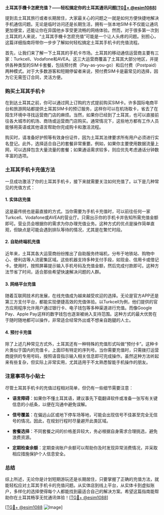 **土耳其手機卡怎麽充值？——轻松搞定你的土耳其通讯问题[[TG💪+ @esim1088](https://t.me/s/esim1088)]**

提到去土耳其旅行或者长期居住，大家最关心的问题之一就是如何方便快捷地解决手机通信问题。无论是临时访问还是长期生活，拥有一张本地SIM卡不仅能让通讯更加便宜，还能让你在异国他乡享受更流畅的网络体验。然而，对于很多第一次到土耳其的人来说，“土耳其手機卡怎麽充值”可能是一个让人头疼的问题。别担心，这篇详细指南将带你一步步了解如何轻松搞定土耳其手机卡的充值流程。

首先，让我们来了解一下土耳其的手机卡市场。土耳其的移动通信运营商主要有三家：Turkcell、Vodafone和AVEA。这三大运营商覆盖了土耳其大部分地区，并提供各种类型的SIM卡套餐，包括预付费（Pay-as-you-go）和后付费（Postpaid）两种模式。对于大多数游客和短期停留者来说，预付费SIM卡是最常见的选择，因为它无需签订合同，灵活方便。

### **购买土耳其手机卡**

在到达土耳其之前，你可以通过网上订购的方式提前购买SIM卡。许多国际电商平台和旅游网站都提供土耳其SIM卡的预订服务，这样你可以在机场取卡，省去了在陌生环境中寻找运营商门店的麻烦。当然，如果你已经到了土耳其，也可以直接前往各大城市的机场、商场或运营商门店购买。通常情况下，这些地方都有工作人员能够用英语或其他语言帮助你完成购卡和激活流程。

购买时，请准备好护照等有效身份证件，因为土耳其法律要求所有用户必须进行实名登记。此外，选择适合自己的套餐非常重要。例如，如果你主要使用数据流量上网，可以选择包含大量流量的套餐；如果通话需求较多，则应优先考虑通话分钟数丰富的选项。

### **土耳其手机卡充值方法**

一旦成功激活了你的土耳其手机卡，接下来就需要关注如何充值了。以下是几种常见的充值方式：

#### **1. 实体店充值**

这是最传统也是最直接的方式。当你需要为手机卡充值时，可以前往任何一家Turkcell、Vodafone或AVEA的营业厅。只需出示你的手机卡并告知所需充值金额即可。营业员会根据你的需求为你办理充值业务。这种方式的优点是操作简单直观，但缺点是可能会遇到排队等待的情况，尤其是在繁忙时段。

#### **2. 自助终端机充值**

近年来，土耳其各大运营商纷纷推出了自助服务终端机，分布于地铁站、购物中心、便利店等人流密集区域。这些机器支持多种支付手段，如现金、信用卡或借记卡。使用时，按照屏幕提示输入手机号码及充值金额，然后完成付款即可。这种方法节省了时间，适合那些希望快速解决问题的人群。

#### **3. 网络平台充值**

随着互联网技术的发展，在线充值成为越来越受欢迎的选择。无论是官方APP还是第三方支付平台，都能实现便捷高效的充值体验。以Turkcell为例，他们提供的官方应用程序允许用户通过银行卡、电子钱包等多种渠道进行充值。而像Google Pay、Apple Pay这样的数字钱包也逐渐被纳入支持范围。这种方式的最大优势在于随时随地都可以操作，非常适合经常外出或不想亲自跑腿的人士。

#### **4. 预付卡充值**

除了上述几种常见方式外，土耳其还有一种特殊的充值形式叫做“预付卡”。这种卡片类似于国内的充值卡，上面印有特定的序列号。当你需要充值时，只需拨打运营商提供的专用号码，按照语音指示输入相关信息即可完成操作。虽然这种方法听起来有些复杂，但实际上非常实用，尤其适用于不太熟悉智能手机操作的朋友。

### **注意事项与小贴士**

尽管土耳其手机卡的充值过程相对简单，但仍有一些细节需要注意：

- **语言障碍**：如果你不懂土耳其语，建议事先下载翻译软件或准备一张写有关键信息的小纸条，以便在沟通中避免误解。
  
- **信号覆盖**：在偏远山区或地下停车场等地，可能会出现信号不佳甚至完全无信号的情况。因此，在规划行程时尽量避开此类区域。

- **套餐选择**：不同套餐之间的价格差异较大，务必根据自身需求合理挑选，避免浪费资源。

- **定期检查余额**：定期查询账户余额可以帮助你及时发现异常消费情况，并采取相应措施保护个人信息安全。

### **总结**

综上所述，无论你是计划短期游玩还是长期居住，只要掌握了正确的充值方法，就能轻松应对土耳其手机卡的充值问题。从实体店到线上平台，从实体卡到虚拟账户，多样化的选择使得每个人都能找到最适合自己的解决方案。希望这篇指南能帮助你在土耳其畅享无忧通讯体验！[[TG💪+ @esim1088](https://t.me/s/esim1088)]

[[TG💪+ @esim1088](https://t.me/s/esim1088) ![Image](https://i.postimg.cc/4NQfJmqS/Snipaste-2025-05-13-00-14-12.png)]